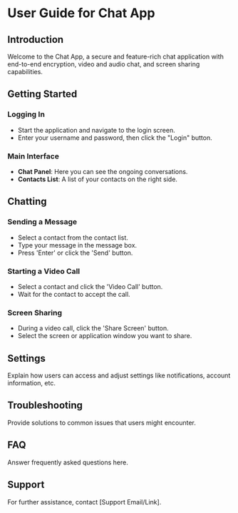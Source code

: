 # User Guide for Chat App

## Introduction
Welcome to the Chat App, a secure and feature-rich chat application with end-to-end encryption, video and audio chat, and screen sharing capabilities.

## Getting Started

### Logging In
- Start the application and navigate to the login screen.
- Enter your username and password, then click the "Login" button.

### Main Interface
- **Chat Panel**: Here you can see the ongoing conversations.
- **Contacts List**: A list of your contacts on the right side.

## Chatting

### Sending a Message
- Select a contact from the contact list.
- Type your message in the message box.
- Press 'Enter' or click the 'Send' button.

### Starting a Video Call
- Select a contact and click the 'Video Call' button.
- Wait for the contact to accept the call.

### Screen Sharing
- During a video call, click the 'Share Screen' button.
- Select the screen or application window you want to share.

## Settings
Explain how users can access and adjust settings like notifications, account information, etc.

## Troubleshooting
Provide solutions to common issues that users might encounter.

## FAQ
Answer frequently asked questions here.

## Support
For further assistance, contact [Support Email/Link].
